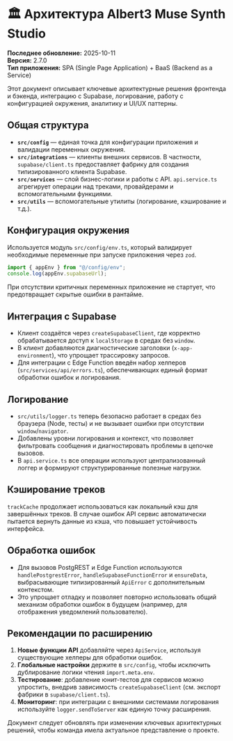 # 🏛️ Архитектура Albert3 Muse Synth Studio

**Последнее обновление:** 2025-10-11  
**Версия:** 2.7.0  
**Тип приложения:** SPA (Single Page Application) + BaaS (Backend as a Service)

Этот документ описывает ключевые архитектурные решения фронтенда и бэкенда, интеграцию с Supabase, логирование, работу с конфигурацией окружения, аналитику и UI/UX паттерны.

## Общая структура
- **`src/config`** — единая точка для конфигурации приложения и валидации переменных окружения.
- **`src/integrations`** — клиенты внешних сервисов. В частности, `supabase/client.ts` предоставляет фабрику для создания типизированного клиента Supabase.
- **`src/services`** — слой бизнес-логики и работы с API. `api.service.ts` агрегирует операции над треками, провайдерами и вспомогательными функциями.
- **`src/utils`** — вспомогательные утилиты (логирование, кэширование и т.д.).

## Конфигурация окружения
Используется модуль `src/config/env.ts`, который валидирует необходимые переменные при запуске приложения через `zod`.

```ts
import { appEnv } from "@/config/env";
console.log(appEnv.supabaseUrl);
```

При отсутствии критичных переменных приложение не стартует, что предотвращает скрытые ошибки в рантайме.

## Интеграция с Supabase
- Клиент создаётся через `createSupabaseClient`, где корректно обрабатывается доступ к `localStorage` в средах без `window`.
- В клиент добавляются диагностические заголовки (`x-app-environment`), что упрощает трассировку запросов.
- Для интеграции с Edge Function введён набор хелперов (`src/services/api/errors.ts`), обеспечивающих единый формат обработки ошибок и логирования.

## Логирование
- `src/utils/logger.ts` теперь безопасно работает в средах без браузера (Node, тесты) и не вызывает ошибки при отсутствии `window`/`navigator`.
- Добавлены уровни логирования и контекст, что позволяет фильтровать сообщения и диагностировать проблемы в цепочке вызовов.
- В `api.service.ts` все операции используют централизованный логгер и формируют структурированные полезные нагрузки.

## Кэширование треков
`trackCache` продолжает использоваться как локальный кэш для завершённых треков. В случае ошибок API сервис автоматически пытается вернуть данные из кэша, что повышает устойчивость интерфейса.

## Обработка ошибок
- Для вызовов PostgREST и Edge Function используются `handlePostgrestError`, `handleSupabaseFunctionError` и `ensureData`, выбрасывающие типизированный `ApiError` с дополнительным контекстом.
- Это упрощает отладку и позволяет повторно использовать общий механизм обработки ошибок в будущем (например, для отображения уведомлений пользователю).

## Рекомендации по расширению
1. **Новые функции API** добавляйте через `ApiService`, используя существующие хелперы для обработки ошибок.
2. **Глобальные настройки** держите в `src/config`, чтобы исключить дублирование логики чтения `import.meta.env`.
3. **Тестирование**: добавление юнит-тестов для сервисов можно упростить, внедрив зависимость `createSupabaseClient` (см. экспорт фабрики в `supabase/client.ts`).
4. **Мониторинг**: при интеграции с внешними системами логирования используйте `logger.sendToServer` как единую точку расширения.

Документ следует обновлять при изменении ключевых архитектурных решений, чтобы команда имела актуальное представление о проекте.
